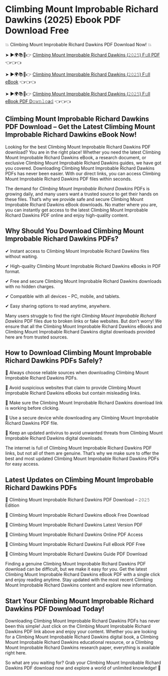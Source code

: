 # Climbing Mount Improbable Richard Dawkins (2025) Ebook PDF Download Free

💥 Climbing Mount Improbable Richard Dawkins PDF Download Now! 💥

➤ ►🌍📚📱👉 [Climbing Mount Improbable Richard Dawkins (𝟸𝟶𝟸𝟻) F𝚞ll PDF](https://getpdf.xyz/climbing-mount-improbable-richard-dawkins) 👈👈👈


➤ ►🌍📚📱👉 [Climbing Mount Improbable Richard Dawkins (𝟸𝟶𝟸𝟻) F𝚞ll eBook](https://getpdf.xyz/climbing-mount-improbable-richard-dawkins) 👈👈👈


➤ ►🌍📚📱👉 [Climbing Mount Improbable Richard Dawkins (𝟸𝟶𝟸𝟻) F𝚞ll eBook PDF D𝚘𝚠𝚗𝚕𝚘a𝚍](https://getpdf.xyz/climbing-mount-improbable-richard-dawkins) 👈👈👈


## Climbing Mount Improbable Richard Dawkins PDF Download – Get the Latest Climbing Mount Improbable Richard Dawkins eBook Now!

Looking for the best Climbing Mount Improbable Richard Dawkins PDF download? You are in the right place! Whether you need the latest Climbing Mount Improbable Richard Dawkins eBook, a research document, or exclusive Climbing Mount Improbable Richard Dawkins guides, we have got you covered. Downloading Climbing Mount Improbable Richard Dawkins PDFs has never been easier. With our direct links, you can access Climbing Mount Improbable Richard Dawkins PDF files within seconds.

The demand for *Climbing Mount Improbable Richard Dawkins* PDFs is growing daily, and many users want a trusted source to get their hands on these files. That’s why we provide safe and secure Climbing Mount Improbable Richard Dawkins eBook downloads. No matter where you are, you can instantly get access to the latest Climbing Mount Improbable Richard Dawkins PDF online and enjoy high-quality content.

## Why Should You Download Climbing Mount Improbable Richard Dawkins PDFs?

✔ Instant access to Climbing Mount Improbable Richard Dawkins files without waiting.

✔ High-quality Climbing Mount Improbable Richard Dawkins eBooks in PDF format.

✔ Free and secure Climbing Mount Improbable Richard Dawkins downloads with no hidden charges.

✔ Compatible with all devices – PC, mobile, and tablets.

✔ Easy sharing options to read anytime, anywhere.

Many users struggle to find the right *Climbing Mount Improbable Richard Dawkins* PDF files due to broken links or fake websites. But don’t worry! We ensure that all the Climbing Mount Improbable Richard Dawkins eBooks and Climbing Mount Improbable Richard Dawkins digital downloads provided here are from trusted sources.

## How to Download Climbing Mount Improbable Richard Dawkins PDFs Safely?

📌 Always choose reliable sources when downloading Climbing Mount Improbable Richard Dawkins PDFs.

📌 Avoid suspicious websites that claim to provide Climbing Mount Improbable Richard Dawkins eBooks but contain misleading links.

📌 Make sure the Climbing Mount Improbable Richard Dawkins download link is working before clicking.

📌 Use a secure device while downloading any Climbing Mount Improbable Richard Dawkins PDF file.

📌 Keep an updated antivirus to avoid unwanted threats from Climbing Mount Improbable Richard Dawkins digital downloads.

The internet is full of Climbing Mount Improbable Richard Dawkins PDF links, but not all of them are genuine. That’s why we make sure to offer the best and most updated Climbing Mount Improbable Richard Dawkins PDFs for easy access.

## Latest Updates on Climbing Mount Improbable Richard Dawkins PDFs

🔹 Climbing Mount Improbable Richard Dawkins PDF Download – 𝟸𝟶𝟸𝟻 Edition

🔹 Climbing Mount Improbable Richard Dawkins eBook Free Download

🔹 Climbing Mount Improbable Richard Dawkins Latest Version PDF

🔹 Climbing Mount Improbable Richard Dawkins Online PDF Access

🔹 Climbing Mount Improbable Richard Dawkins Full eBook PDF Free

🔹 Climbing Mount Improbable Richard Dawkins Guide PDF Download

Finding a genuine Climbing Mount Improbable Richard Dawkins PDF download can be difficult, but we make it easy for you. Get the latest Climbing Mount Improbable Richard Dawkins eBook PDF with a single click and enjoy reading anytime. Stay updated with the most recent Climbing Mount Improbable Richard Dawkins content and explore new information.

## Start Your Climbing Mount Improbable Richard Dawkins PDF Download Today!

Downloading Climbing Mount Improbable Richard Dawkins PDFs has never been this simple! Just click on the Climbing Mount Improbable Richard Dawkins PDF link above and enjoy your content. Whether you are looking for a Climbing Mount Improbable Richard Dawkins digital book, a Climbing Mount Improbable Richard Dawkins educational resource, or a Climbing Mount Improbable Richard Dawkins research paper, everything is available right here.

So what are you waiting for? Grab your Climbing Mount Improbable Richard Dawkins PDF download now and explore a world of unlimited knowledge! 🚀